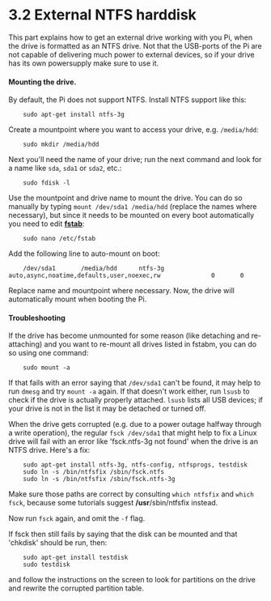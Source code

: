 3.2 External NTFS harddisk
===

This part explains how to get an external drive working with you Pi, when the drive is formatted as an NTFS drive. Not that the USB-ports of the Pi are not capable of delivering much power to external devices, so if your drive has its own powersupply make sure to use it.

#### Mounting the drive.

By default, the Pi does not support NTFS. Install NTFS support like this:

		sudo apt-get install ntfs-3g

Create a mountpoint where you want to access your drive, e.g. `/media/hdd`:

		sudo mkdir /media/hdd

Next you'll need the name of your drive; run the next command and look for a name like `sda`, `sda1` or `sda2`, etc.:

		sudo fdisk -l

Use the mountpoint and drive name to mount the drive. You can do so manually by typing `mount /dev/sda1 /media/hdd` (replace the names where necessary), but since it needs to be mounted on every boot automatically you need to edit [**fstab**][fstab]:

		sudo nano /etc/fstab

Add the following line to auto-mount on boot:

		/dev/sda1       /media/hdd      ntfs-3g auto,async,noatime,defaults,user,noexec,rw              0       0

Replace name and mountpoint where necessary. Now, the drive will automatically mount when booting the Pi.


#### Troubleshooting

If the drive has become unmounted for some reason (like detaching and re-attaching) and you want to re-mount all drives listed in fstabm, you can do so using one command:

		sudo mount -a
    
If that fails with an error saying that `/dev/sda1` can't be found, it may help to run `dmesg` and try `mount -a` again. If that doesn't work either, run `lsusb` to check if the drive is actually properly attached. `lsusb` lists all USB devices; if your drive is not in the list it may be detached or turned off.

When the drive gets corrupted (e.g. due to a power outage halfway through a write operation), the regular `fsck /dev/sda1` that might help to fix a Linux drive will fail with an error like 'fsck.ntfs-3g not found' when the drive is an NTFS drive. Here's a fix:

		sudo apt-get install ntfs-3g, ntfs-config, ntfsprogs, testdisk
		sudo ln -s /bin/ntfsfix /sbin/fsck.ntfs
		sudo ln -s /bin/ntfsfix /sbin/fsck.ntfs-3g

Make sure those paths are correct by consulting `which ntfsfix` and `which fsck`, because some tutorials suggest **/usr**/sbin/ntfsfix instead.

Now run `fsck` again, and omit the `-f` flag.

If fsck then still fails by saying that the disk can be mounted and that 'chkdisk' should be run, then:

		sudo apt-get install testdisk
		sudo testdisk
	
and follow the instructions on the screen to look for partitions on the drive and rewrite the corrupted partition table.

[fstab]: http://en.wikipedia.org/wiki/Fstab
